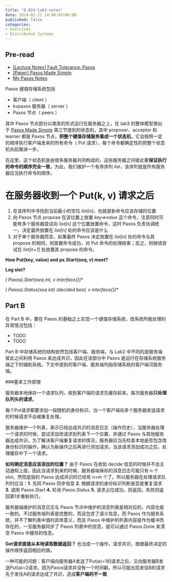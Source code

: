 ```yaml
---
title: "6.824-lab3-notes"
date: 2014-02-21 14:08:02+08:00
published: false
categories: 
- Exercises
- Distributed Systems
---
```



Pre-read
-----
- [[Lecture Notes] Fault Tolerance: Paxos](http://pdos.csail.mit.edu/6.824-2013/notes/l05.txt)
- [[Paper] Paxos Made Simple](http://pdos.csail.mit.edu/6.824-2013/papers/paxos-simple.pdf)
- [My Paxos Notes](/reading/papers/paxos-simple.html)


Paxos 键值存储系统包括

- 客户端（ client ）
- kvpaxos 服务器（ server ）
- Paxos 节点（ peers ）

其中 Paxos 节点部分以类库的形式运行在服务器之上，在 lab3 的整体模型类似于 [Paxos Made Simple](http://pdos.csail.mit.edu/6.824-2013/papers/paxos-simple.pdf) 第三节提到的状态机，其中 proposer、acceptor 和 learner 都是 Paxos 节点，**把整个键值存储服务看成一个状态机**，它会按照一定的顺序执行客户端发来的所有命令（ Put 请求），每个命令都确定性的把整个状态机向前推进一步。

在这里，这个状态机是由很多服务器共同构成的，这些服务器之间彼此要**保证执行的命令的顺序完全一致**，为此，我们维护一个有序序列 *list*，该序列就是所有服务器应当执行命令的顺序。

<!-- more -->

在服务器收到一个 Put(k, v) 请求之后
=======

1. 在该序列中寻找到当前最小的空位 *list[n]*，也就是新命令应该存储的位置
2. 向 Paxos 节点 propose 在该位置上放置 *key=>value* 这个命令，注意同时可能有多个服务器尝试向 *list[n]* 这个位置放置命令，这时 Paxos 负责协调统一，决定最终放置在 *list[n]* 处的命令应该是什么
3. 对于单个服务器而言，如果最终 Paxos 决定放置在 *list[n]* 处的命令与其 propose 的相同，则放置命令成功，对 Put 命令的处理结束；反之，则继续尝试在 *list[n+1]* 处放置其 propose 的命令。


**How Put(key, value) and px.Start(seq, v) meet?**


**Log slot?**


**(* Paxos).Start(seq int, v interface{})**


**(* Paxos).Status(seq int) (decided bool, v interface{})**

## Part B

在 Part B 中，要在 Paxos 的基础之上实现一个键值存储系统，改系统所能处理的异常情况包括：

- TODO
- TODO

Part B 中存储系统的结构依然包括客户端、服务端，与 Lab2 中不同的是服务端彼此之间利用 Paxos 来达成共识，因此在该部分中 Paxos 是运行在存储系统服务端之下的辅助系统。下文中提到的客户端、服务端均指存储系统的客户端河服务端。

###基本工作原理

服务器本地保存一个请求队列，收到客户端的请求先缓存起来，每次服务器**只处理队列头的请求**。

每个Put请求都要添加一段随机的身份标识，当一个客户端向多个服务器发送请求的时候请求不会被重复处理。

服务器维护一个列表，表示已经达成共识的消息日志（操作历史），当服务器处理一个请求的时候，尝试添加改请求到列表下一个位置，并通过 Paxos 与其他服务器达成共识。为了解决客户端重复请求的情况，服务器应当先检查本地是否包含改身份标识的操作，确认为新操作之后再进行添加请求。当该请求添加成功之后，处理缓存中下一个请求。

**如何确定消息应该添加的位置？**
由于 Paxos 在收到 decide 信息的时候并不会主动通知上层，因此当请求到来的时候，服务器端保存的消息日志可能只有 n 个 slot，然而底层的 Paxos 达成共识的已经有 n+m 个了。所以服务器在处理请求队列时应当：**1.** 先同 Paxos 同步信息 **2.** 根据请求的身份标识判断是否是重复请求 **3.** 调用 Paxos.Start **4.** 轮询 Paxos.Status **5.** 请求占位成功，则返回，失败则返回第1步重新执行。

服务器端维护的消息日志与 Paxos 节点中维护的消息列表是相对应的，内容也是一致的。不过服务端列表是完整的，而且包含了语义信息，而 Paxos 作为服务系统，并不了解列表中值的具体意义，而且 Paxos 中维护的列表内容是作为缓冲而存在的，一旦服务器同步了 Paxos 列表中的信息，就可以通过 Paxos.Done 来清空 Paxos 中缓存的信息。

**Get请求直接从本地读取数据返回？** 
也当成一个操作，请求共识，根据最终决定的操作顺序返回相应的值。

一种可能的问题：客户端向服务器A发送了Put(a)=1的请求之后，又向服务器B发送Put(a)=2请求。因为Paxos请求并没有一个时间戳，所以可能出现发往B的请求先于发往A的请求达成了共识，造成**客户端的不一致**
